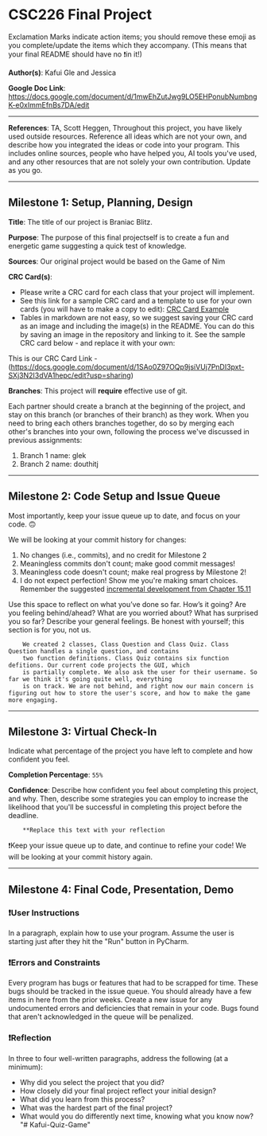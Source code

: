 # CSC226 Final Project

️Exclamation Marks  ️indicate action items; you should remove these emoji as you complete/update the items which 
  they accompany. (This means that your final README should have no ❗️in it!)

️**Author(s)**: Kafui Gle and Jessica 

**Google Doc Link**: https://docs.google.com/document/d/1mwEhZutJwg9LO5EHPonubNumbngK-e0xImmEfnBs7DA/edit

---

**References**: TA, Scott Heggen, 
Throughout this project, you have likely used outside resources. Reference all ideas which are not your own, 
and describe how you integrated the ideas or code into your program. This includes online sources, people who have 
helped you, AI tools you've used, and any other resources that are not solely your own contribution. Update as you go.

---

## Milestone 1: Setup, Planning, Design

**Title**: The title of our project is Braniac Blitz.

**Purpose**: The purpose of this final projectself is to create a fun and energetic game suggesting a quick 
              test of knowledge.

**Sources**: Our original project would be based on the Game of Nim

**CRC Card(s)**:
  - Please write a CRC card for each class that your project will implement.
  - See this link for a sample CRC card and a template to use for your own cards (you will have to make a copy to edit):
    [CRC Card Example](https://docs.google.com/document/d/1JE_3Qmytk_JGztRqkPXWACJwciPH61VCx3idIlBCVFY/edit?usp=sharing)
  - Tables in markdown are not easy, so we suggest saving your CRC card as an image and including the image(s) in the 
    README. You can do this by saving an image in the repository and linking to it. See the sample CRC card below - 
    and replace it with your own:
  
This is our CRC Card Link -(https://docs.google.com/document/d/1SAo0Z97OQp9jsiVUj7PnDI3pxt-SXj3N2I3dVA1hepc/edit?usp=sharing)

️**Branches**: This project will **require** effective use of git. 

Each partner should create a branch at the beginning of the project, and stay on this branch (or branches of their 
branch) as they work. When you need to bring each others branches together, do so by merging each other's branches 
into your own, following the process we've discussed in previous assignments: 

1. Branch 1 name: glek
2. Branch 2 name: douthitj

---

## Milestone 2: Code Setup and Issue Queue

Most importantly, keep your issue queue up to date, and focus on your code. 🙃

We will be looking at your commit history for changes: 

   1. No changes (i.e., commits), and no credit for Milestone 2
   2. Meaningless commits don't count; make good commit messages!
   3. Meaningless code doesn't count; make real progress by Milestone 2! 
   4. I do not expect perfection! Show me you're making smart choices. Remember the suggested 
      [incremental development from Chapter 15.11](https://runestone.academy/ns/books/published/2024_Spring_CSC226/gu-iand-event-driven-programming_a-programming-example.html)

Use this space to reflect on what you’ve done so far. How’s it going? Are you feeling behind/ahead? What are you 
worried about? What has surprised you so far? Describe your general feelings. Be honest with yourself; this section is for you, not us.
 

```
    We created 2 classes, Class Question and Class Quiz. Class Question handles a single question, and contains
    two function definitions. Class Quiz contains six function defitions. Our current code projects the GUI, which 
    is partially complete. We also ask the user for their username. So far we think it's going quite well, everything 
    is on track. We are not behind, and right now our main concern is figuring out how to store the user's score, and how to make the game more engaging.    
```

---

## Milestone 3: Virtual Check-In

Indicate what percentage of the project you have left to complete and how confident you feel. 

️**Completion Percentage**: `55%`

**Confidence**: Describe how confident you feel about completing this project, and why. Then, describe some 
  strategies you can employ to increase the likelihood that you'll be successful in completing this project 
  before the deadline.

```
    **Replace this text with your reflection
```

❗️Keep your issue queue up to date, and continue to refine your code! We will be looking at your commit history again.

---

## Milestone 4: Final Code, Presentation, Demo

### ❗User Instructions
In a paragraph, explain how to use your program. Assume the user is starting just after they hit the "Run" button in PyCharm. 

### ❗Errors and Constraints
Every program has bugs or features that had to be scrapped for time. 
These bugs should be tracked in the issue queue. You should already have a few items in here from the prior weeks. 
Create a new issue for any undocumented errors and deficiencies that remain in your code. 
Bugs found that aren't acknowledged in the queue will be penalized.

### ❗Reflection
In three to four well-written paragraphs, address the following (at a minimum):
- Why did you select the project that you did?
- How closely did your final project reflect your initial design?
- What did you learn from this process?
- What was the hardest part of the final project?
- What would you do differently next time, knowing what you know now?
"# Kafui-Quiz-Game" 
